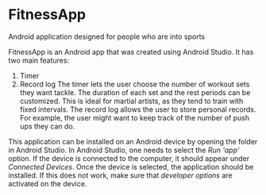 # FitnessApp
Android application designed for people who are into sports

FitnessApp is an Android app that was created using Android Studio. It has two main features:
  1. Timer
  2. Record log
The timer lets the user choose the number of workout sets they want tackle. The duration of each set and the rest periods can be customized. This is ideal for martial artists, as they tend to train with fixed intervals.
The record log allows the user to store personal records. For example, the user might want to keep track of the number of push ups they can do.

This application can be installed on an Android device by opening the folder in Android Studio. In Android Studio, one needs to select the *Run 'app'* option. If the device is connected to the computer, it should appear under *Connected Devices*. Once the device is selected, the application should be installed.
If this does not work, make sure that *developer options* are activated on the device.
